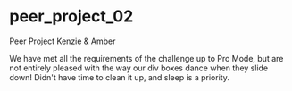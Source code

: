 # peer_project_02
Peer Project
Kenzie & Amber

We have met all the requirements of the challenge up to Pro Mode, but are not entirely pleased with the way our div boxes dance when they slide down! Didn't have time to clean it up, and sleep is a priority.
